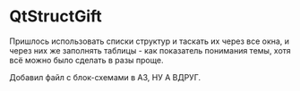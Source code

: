 ﻿# QtStructGift

Пришлось использовать списки структур и таскать их через все окна, и через них же заполнять таблицы - как показатель понимания темы, хотя всё можно было сделать в разы проще.  

Добавил файл с блок-схемами в А3, НУ А ВДРУГ.
